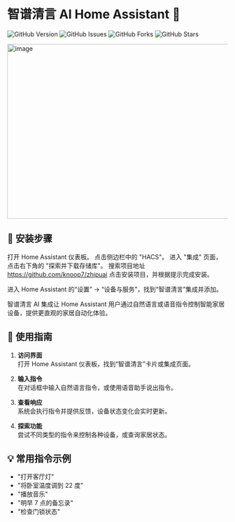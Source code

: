  
# 智谱清言 AI Home Assistant 🏡

![GitHub Version](https://img.shields.io/github/v/release/knoop7/zhipuai)
![GitHub Issues](https://img.shields.io/github/issues/knoop7/zhipuai)
![GitHub Forks](https://img.shields.io/github/forks/knoop7/zhipuai?style=social)
![GitHub Stars](https://img.shields.io/github/stars/knoop7/zhipuai?style=social)

<img src="https://github.com/user-attachments/assets/f8ff7a6c-4449-496a-889a-d205469a84df" alt="image" width="700" height="400">



## 🔧 安装步骤
打开 Home Assistant 仪表板。
点击侧边栏中的 "HACS"。
进入 "集成" 页面，点击右下角的 "探索并下载存储库"。
搜索项目地址 https://github.com/knoop7/zhipuai
点击安装项目，并根据提示完成安装。

进入 Home Assistant 的“设置” -> “设备与服务”，找到“智谱清言”集成并添加。


智谱清言 AI 集成让 Home Assistant 用户通过自然语言或语音指令控制智能家居设备，提供更直观的家居自动化体验。

## 🚀 使用指南

1. **访问界面**  
   打开 Home Assistant 仪表板，找到“智谱清言”卡片或集成页面。

2. **输入指令**  
   在对话框中输入自然语言指令，或使用语音助手说出指令。

3. **查看响应**  
   系统会执行指令并提供反馈，设备状态变化会实时更新。

4. **探索功能**  
   尝试不同类型的指令来控制各种设备，或查询家居状态。

## 💡 常用指令示例

- "打开客厅灯"
- "将卧室温度调到 22 度"
- "播放音乐"
- "明早 7 点的备忘录"
- "检查门锁状态"
